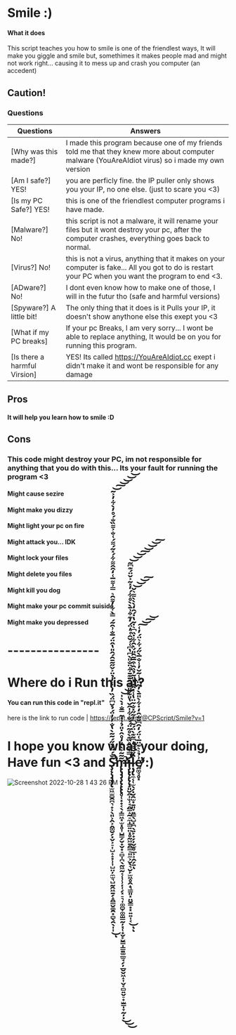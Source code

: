 # Smile :)
#### What it does
This script teaches you how to smile is one of the friendlest ways, It will make you giggle and smile but, somethimes it makes people mad and might not work right... causing it to mess up and crash you computer (an accedent)

## Caution!


### Questions
Questions | Answers
--------- | ---------
[Why was this made?] | I made this program because one of my friends told me that they knew more about computer malware (YouAreAIdiot virus) so i made my own version
[Am I safe?]  YES! | you are perficly fine. the IP puller only shows you your IP, no one else. (just to scare you <3)
[Is my PC Safe?]  YES! | this is one of the friendlest computer programs i have made.
[Malware?]  No! | this script is not a malware, it will rename your files but it wont destroy your pc, after the computer crashes, everything goes back to normal.
[Virus?]  No! | this is not a virus, anything that it makes on your computer is fake... All you got to do is restart your PC when you want the program to end <3.
[ADware?]  No! | I dont even know how to make one of those, I will in the futur tho (safe and harmful versions)
[Spyware?]  A little bit! | The only thing that it does is it Pulls your IP, it doesn't show anythone else this exept you <3
[What if my PC breaks] | If your pc Breaks, I am very sorry... I wont be able to replace anything, It would be on you for running this program.
[Is there a harmful Virsion] | YES! Its called https://YouAreAIdiot.cc exept i didn't make it and wont be responsible for any damage


## Pros
#### It will help you learn how to smile :D



## Cons
### This code might destroy your PC, im not responsible for anything that you do with this... Its your fault for running the program <3
#### Might cause sezire
#### Might make you dizzy
#### Might light your pc on fire
#### Might attack you... IDK
#### Might lock your files
#### Might delete you files
#### Might kill you dog
#### Might make your pc commit suiside
#### Might make you depressed

# ----------------

# Where do i Run this at?
#### You can run this code in "repl.it"



here is the link to run code  |  https://replit.com/@CPScript/Smile?v=1

# I hope you know what your doing, Have fun <3 and Ş̵̨̨̡̡̡̢̛̫͖̫̻̯̪͉̟͕̖͈͕̭͕̭͚̮̗͓̬͕̠͎̺̝̝͙̹͎̺̤̦̼̫͉̺̰̭͖̱̗̝̯̳̮͚̯͙̻̖̯̖̩͎̐́̈́̀̋́̃̃̀̔̐̓̓̈́̉̆͆̈́̏̓̀̾̓̉̈͐̌̋͂̄̑́̂̎̔̂̈́̅̐͗̑͂́̿̀͋̓͌̑͛̿͗͌̅͑̒̂̂͌͋́̽͂́͌́͑̐͐͌̏̐́̊̓̀͋̓͐̃̕̕̚͘͜͝͠͝͝͝͝ͅm̶̢̢̡̡̧̢̨̢̢̛̥̜͓̟͔̖͔̳͖͓̫͓̥͎̺̳̗̬̟̬͙̠̻̩̪̖̰͖̰͔̜̹̹̦̜̗͓̠͉͎͚̻̞͚͚͇̰̦͓̜̟̬̙̬̳̩̳̱͚̲̫̘̗̦̲̬̬͖̝͎̬͔̻͍̬̠̟̫͇̩̞̰̦̣̃͂̃͐̀̒̒̊̂̇̎̉͗̍̃̿̐̇̀͛̍̚͘̚̕͜͜͜͝͝i̵̧̢̢̨̢̨̧̛̛̛̛͈̮̭̹̫̹̘̭͇̝̰̠̼̩͇͍̤͓̥̰͖̱̯͇̠͈̼͕̬̖͉̮̙̫͖̥̭̝͉̳͈͓̤̮̳͙͓͍͍͎͔̿͒̀̊̏͊̀̊͂̈́́̐͋̍̂̌̔̎͊̋̎̋͊̽̄͊̄͋̈̐̎̀͆̔͆͑́̌̂͑̒̈́̒͊͒͗̄̀̀̊͋́̓̽͂͐̌̈́͊͆͂͘͘̚͜͝͝͝͠͝͝͝͠ͅͅļ̴̡̢̼͔̜̫̖̗̣̮̯̫͙̱͈̞͍͇̖̺͓̪̖͍̙̟̗̦̬̫̥̲͕͎̯̗͍̑̋͂͌̒͆͂͊̀̈́͂͆̓̃̋̽̐͂̈̔̾̽̂͊̔̎̃̉̏̑͒̅͂̑̎́̀̑͋̇̏͆͛̇͂̔̇́̂̒̀̀̀͌͛̆̚̚͝͝͝͠ͅe̸̛̛̯͚̘̥͓͗̉͛͛͊̈̅͑̈́̒̑͆̌̐̂̒̇͋̀̎̄̀̓̃̈́̾͂̌̓̾̐̅̀̋́͋͛̈́̓͑̕͘͠͝͠͝ :)
![Screenshot 2022-10-28 1 43 26 PM](https://user-images.githubusercontent.com/83523587/199275008-d1048126-2b5d-47f3-8971-537a92a1f771.png)
